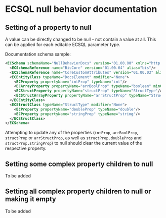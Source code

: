 # ECSQL null behavior documentation

## Setting of a property to null

A value can be directly changed to be null - not contain a value at all. This can be applied for each editable ECSQL parameter type.

Documentation schema sample:

``` xml
<ECSchema schemaName="NullBehaviorDocs" version="01.00.00" xmlns="http://www.bentley.com/schemas/Bentley.ECXML.3.2">
  <ECSchemaReference name="BisCore" version="01.00.04" alias="bis"/>
  <ECSchemaReference name="CoreCustomAttributes" version="01.00.03" alias="CoreCA"/>
  <ECEntityClass typeName="DocsElement" modifier="None">
    <ECProperty propertyName="intProp" typeName="int"/>
    <ECArrayProperty propertyName="arrBoolProp" typeName="boolean" minOccurs="0" maxOccurs="unbounded"/>
    <ECStructProperty propertyName="structProp" typeName="StructType"/>
    <ECStructArrayProperty propertyName="arrStructProp" typeName="StructType" minOccurs="0" maxOccurs="unbounded"/>
  </ECEntityClass>
  <ECStructClass typeName="StructType" modifier="None">
    <ECProperty propertyName="doubleProp" typeName="double"/>
    <ECProperty propertyName="stringProp" typeName="string"/>
  </ECStructClass>
</ECSchema>
```

Attempting to update any of the properties (`intProp`, `arrBoolProp`, `structProp` or `arrStructProp`, as well as `structProp.doubleProp` and `structProp.stringProp`) to null should clear the current value of the respective property.

## Setting some complex property children to null

To be added

## Setting all complex property children to null or making it empty

To be added
